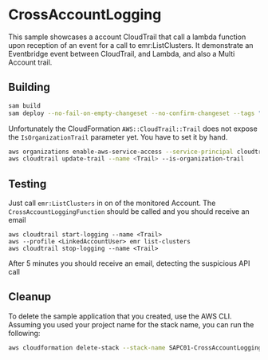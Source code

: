# CrossAccountLogging

This sample showcases a account CloudTrail that call a lambda function upon reception of an event for a call to emr:ListClusters.
It demonstrate an Eventbridge event between CloudTrail, and Lambda, and also a Multi Account trail.

## Building

```bash
sam build 
sam deploy --no-fail-on-empty-changeset --no-confirm-changeset --tags "PLATFORM=SAPC01" 
``` 

Unfortunately the CloudFormation `AWS::CloudTrail::Trail` does not expose the `IsOrganizationTrail` parameter yet. You have to set it by hand.

```bash
aws organizations enable-aws-service-access --service-principal cloudtrail.amazonaws.com
aws cloudtrail update-trail --name <Trail> --is-organization-trail
``` 

## Testing

Just call `emr:ListClusters` in on of the monitored Account. The `CrossAccountLoggingFunction` should be called and you should receive an email

```
aws cloudtrail start-logging --name <Trail>
aws --profile <LinkedAccountUser> emr list-clusters
aws cloudtrail stop-logging --name <Trail>
```

After 5 minutes you should receive an email, detecting the suspicious API call

## Cleanup

To delete the sample application that you created, use the AWS CLI. Assuming you used your project name for the stack name, you can run the following:

```bash
aws cloudformation delete-stack --stack-name SAPC01-CrossAccountLogging
```
